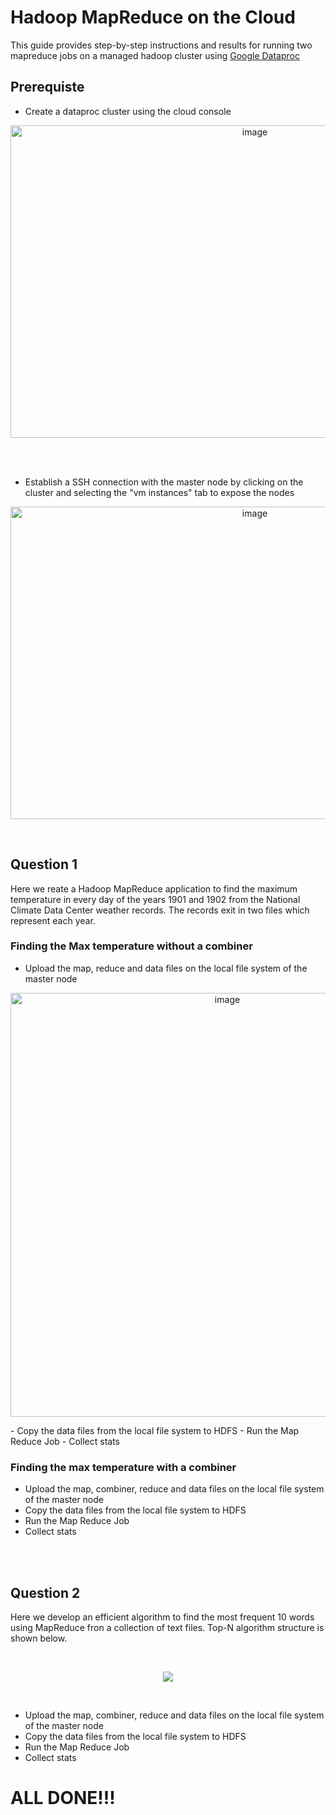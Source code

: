 
# Hadoop MapReduce on the Cloud

This guide provides step-by-step instructions and results for running two mapreduce jobs on a managed hadoop cluster using [Google Dataproc](https://cloud.google.com/dataproc?hl=en)  

## Prerequiste
- Create a dataproc cluster using the cloud console
<p align="center">
<img width="766" height="500" alt="image" src="https://github.com/Cloud-Infrastructure-Fall-2023/homework-6-hadoop-mapreduce-on-the-cloud-okemawo/assets/65502643/19cb09d8-fdee-4ca3-a2cc-c280c30881d5">
</p>

<br>
<br>

- Establish a SSH connection with the master node by clicking on the cluster and selecting the "vm instances" tab to expose the nodes

<p align="center">
<img width="766" height="500" alt="image" src="https://github.com/Cloud-Infrastructure-Fall-2023/homework-6-hadoop-mapreduce-on-the-cloud-okemawo/assets/65502643/9fff776e-90b6-4ae0-850b-b9476921b70d">
</p>

<br>

## Question 1
Here we reate a Hadoop MapReduce application to find the maximum 
temperature in every day of the years 1901 and 1902 from the National Climate 
Data Center weather records. The records exit in two files which represent each year.

### Finding the Max temperature without a combiner 
- Upload the map, reduce and data files on the local file system of the master node
<p align="center">
<img width="678" alt="image" src="https://github.com/Cloud-Infrastructure-Fall-2023/homework-6-hadoop-mapreduce-on-the-cloud-okemawo/assets/65502643/619a3f93-3aa9-48db-bf47-1e70937ed80d">
</p>
- Copy the data files from the local file system to HDFS
- Run the Map Reduce Job
- Collect stats

### Finding the max temperature with a combiner 
- Upload the map, combiner, reduce and data files on the local file system of the master node
- Copy the data files from the local file system to HDFS
- Run the Map Reduce Job
- Collect stats

<br>
<br>

## Question 2
Here we develop an efficient algorithm to find the most frequent 10
words using MapReduce fron a collection of text files. Top-N algorithm structure is shown below.

<br>

<p align="center">
<img src="https://github.com/Cloud-Infrastructure-Fall-2023/homework-6-hadoop-mapreduce-on-the-cloud-okemawo/assets/65502643/9570b3eb-b1d6-46f6-b96c-5f23b693b09c">
</p>

<br>

- Upload the map, combiner, reduce and data files on the local file system of the master node
- Copy the data files from the local file system to HDFS
- Run the Map Reduce Job
- Collect stats

# ALL DONE!!!
